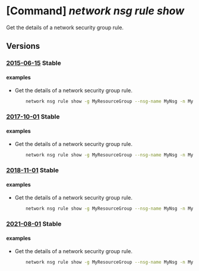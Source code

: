 # [Command] _network nsg rule show_

Get the details of a network security group rule.

## Versions

### [2015-06-15](/Resources/mgmt-plane/L3N1YnNjcmlwdGlvbnMve30vcmVzb3VyY2Vncm91cHMve30vcHJvdmlkZXJzL21pY3Jvc29mdC5uZXR3b3JrL25ldHdvcmtzZWN1cml0eWdyb3Vwcy97fS9zZWN1cml0eXJ1bGVzL3t9/2015-06-15.xml) **Stable**

<!-- mgmt-plane /subscriptions/{}/resourcegroups/{}/providers/microsoft.network/networksecuritygroups/{}/securityrules/{} 2015-06-15 -->

#### examples

- Get the details of a network security group rule.
    ```bash
        network nsg rule show -g MyResourceGroup --nsg-name MyNsg -n MyNsgRule
    ```

### [2017-10-01](/Resources/mgmt-plane/L3N1YnNjcmlwdGlvbnMve30vcmVzb3VyY2Vncm91cHMve30vcHJvdmlkZXJzL21pY3Jvc29mdC5uZXR3b3JrL25ldHdvcmtzZWN1cml0eWdyb3Vwcy97fS9zZWN1cml0eXJ1bGVzL3t9/2017-10-01.xml) **Stable**

<!-- mgmt-plane /subscriptions/{}/resourcegroups/{}/providers/microsoft.network/networksecuritygroups/{}/securityrules/{} 2017-10-01 -->

#### examples

- Get the details of a network security group rule.
    ```bash
        network nsg rule show -g MyResourceGroup --nsg-name MyNsg -n MyNsgRule
    ```

### [2018-11-01](/Resources/mgmt-plane/L3N1YnNjcmlwdGlvbnMve30vcmVzb3VyY2Vncm91cHMve30vcHJvdmlkZXJzL21pY3Jvc29mdC5uZXR3b3JrL25ldHdvcmtzZWN1cml0eWdyb3Vwcy97fS9zZWN1cml0eXJ1bGVzL3t9/2018-11-01.xml) **Stable**

<!-- mgmt-plane /subscriptions/{}/resourcegroups/{}/providers/microsoft.network/networksecuritygroups/{}/securityrules/{} 2018-11-01 -->

#### examples

- Get the details of a network security group rule.
    ```bash
        network nsg rule show -g MyResourceGroup --nsg-name MyNsg -n MyNsgRule
    ```

### [2021-08-01](/Resources/mgmt-plane/L3N1YnNjcmlwdGlvbnMve30vcmVzb3VyY2Vncm91cHMve30vcHJvdmlkZXJzL21pY3Jvc29mdC5uZXR3b3JrL25ldHdvcmtzZWN1cml0eWdyb3Vwcy97fS9zZWN1cml0eXJ1bGVzL3t9/2021-08-01.xml) **Stable**

<!-- mgmt-plane /subscriptions/{}/resourcegroups/{}/providers/microsoft.network/networksecuritygroups/{}/securityrules/{} 2021-08-01 -->

#### examples

- Get the details of a network security group rule.
    ```bash
        network nsg rule show -g MyResourceGroup --nsg-name MyNsg -n MyNsgRule
    ```
